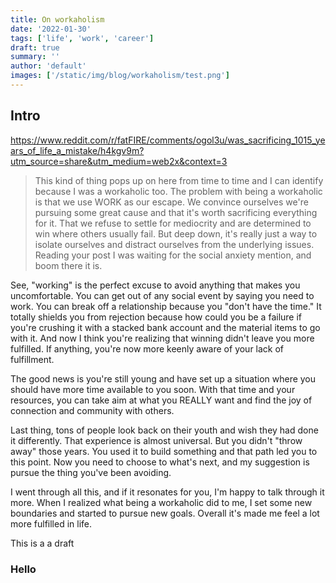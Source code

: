 ```yaml
---
title: On workaholism
date: '2022-01-30'
tags: ['life', 'work', 'career']
draft: true
summary: ''
author: 'default'
images: ['/static/img/blog/workaholism/test.png']
---
```


## Intro

https://www.reddit.com/r/fatFIRE/comments/ogol3u/was_sacrificing_1015_years_of_life_a_mistake/h4kgv9m?utm_source=share&utm_medium=web2x&context=3

> This kind of thing pops up on here from time to time and I can identify because I was a workaholic too. The problem with being a workaholic is that we use WORK as our escape. We convince ourselves we're pursuing some great cause and that it's worth sacrificing everything for it. That we refuse to settle for mediocrity and are determined to win where others usually fail. But deep down, it's really just a way to isolate ourselves and distract ourselves from the underlying issues. Reading your post I was waiting for the social anxiety mention, and boom there it is.

See, "working" is the perfect excuse to avoid anything that makes you uncomfortable. You can get out of any social event by saying you need to work. You can break off a relationship because you "don't have the time." It totally shields you from rejection because how could you be a failure if you're crushing it with a stacked bank account and the material items to go with it. And now I think you're realizing that winning didn't leave you more fulfilled. If anything, you're now more keenly aware of your lack of fulfillment.

The good news is you're still young and have set up a situation where you should have more time available to you soon. With that time and your resources, you can take aim at what you REALLY want and find the joy of connection and community with others.

Last thing, tons of people look back on their youth and wish they had done it differently. That experience is almost universal. But you didn't "throw away" those years. You used it to build something and that path led you to this point. Now you need to choose to what's next, and my suggestion is pursue the thing you've been avoiding.

I went through all this, and if it resonates for you, I'm happy to talk through it more. When I realized what being a workaholic did to me, I set some new boundaries and started to pursue new goals. Overall it's made me feel a lot more fulfilled in life.

This is a a draft

### Hello
